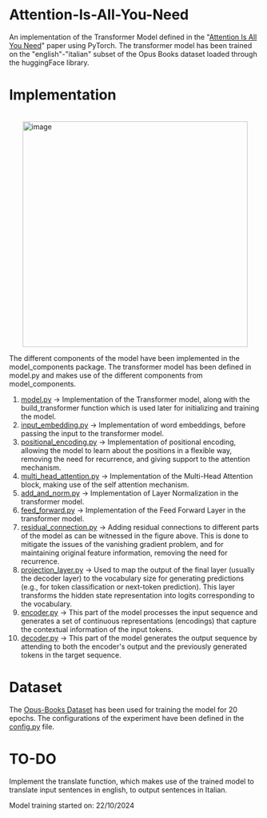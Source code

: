# Attention-Is-All-You-Need

An implementation of the Transformer Model defined in the "[Attention Is All You Need](https://proceedings.neurips.cc/paper_files/paper/2017/file/3f5ee243547dee91fbd053c1c4a845aa-Paper.pdf)" paper using PyTorch.
The transformer model has been trained on the "english"-"italian" subset of the Opus Books dataset loaded through the huggingFace library.

# Implementation

&nbsp;&nbsp;&nbsp;&nbsp;&nbsp;&nbsp;&nbsp;&nbsp;&nbsp;&nbsp;&nbsp;&nbsp;&nbsp;&nbsp;&nbsp;&nbsp;&nbsp;&nbsp;&nbsp;&nbsp;&nbsp;&nbsp;&nbsp;&nbsp;&nbsp;&nbsp;&nbsp;&nbsp;&nbsp;&nbsp;&nbsp;&nbsp;&nbsp;&nbsp;&nbsp;&nbsp;&nbsp;&nbsp;&nbsp;&nbsp;&nbsp;&nbsp;&nbsp;&nbsp;&nbsp;&nbsp;&nbsp;&nbsp;<img src="https://github.com/user-attachments/assets/1c7179bf-bcb5-493a-b1bb-20e58f6bc79f" alt="image" width="450" style="display: block; margin: auto;" />

The different components of the model have been implemented in the model_components package. The transformer model has been defined in model.py and makes use of the different components from model_components.

1. [model.py](https://github.com/Water1ock/Attention-Is-All-You-Need/blob/main/model.py) -> Implementation of the Transformer model, along with the build_transformer function which is used later for initializing and training the model.
2. [input_embedding.py](https://github.com/Water1ock/Attention-Is-All-You-Need/blob/main/model_components/input_embedding.py) -> Implementation of word embeddings, before passing the input to the transformer model.
3. [positional_encoding.py](https://github.com/Water1ock/Attention-Is-All-You-Need/blob/main/model_components/positional_encoding.py) -> Implementation of positional encoding, allowing the model to learn about the positions in a flexible way, removing the need for recurrence, and giving support to the attention mechanism.
4. [multi_head_attention.py](https://github.com/Water1ock/Attention-Is-All-You-Need/blob/main/model_components/multi_head_attention.py) -> Implementation of the Multi-Head Attention block, making use of the self attention mechanism.
5. [add_and_norm.py](https://github.com/Water1ock/Attention-Is-All-You-Need/blob/main/model_components/add_and_norm.py) -> Implementation of Layer Normalization in the transformer model.
6. [feed_forward.py](https://github.com/Water1ock/Attention-Is-All-You-Need/blob/main/model_components/feed_forward.py) -> Implementation of the Feed Forward Layer in the transformer model.
7. [residual_connection.py](https://github.com/Water1ock/Attention-Is-All-You-Need/blob/main/model_components/residual_connection.py) -> Adding residual connections to different parts of the model as can be witnessed in the figure above. This is done to mitigate the issues of the vanishing gradient problem, and for maintaining original feature information, removing the need for recurrence.
8. [projection_layer.py](https://github.com/Water1ock/Attention-Is-All-You-Need/blob/main/model_components/projection_layer.py) -> Used to map the output of the final layer (usually the decoder layer) to the vocabulary size for generating predictions (e.g., for token classification or next-token prediction). This layer transforms the hidden state representation into logits corresponding to the vocabulary.
9. [encoder.py](https://github.com/Water1ock/Attention-Is-All-You-Need/blob/main/model_components/encoder.py) -> This part of the model processes the input sequence and generates a set of continuous representations (encodings) that capture the contextual information of the input tokens.
10. [decoder.py](https://github.com/Water1ock/Attention-Is-All-You-Need/blob/main/model_components/decoder.py) -> This part of the model generates the output sequence by attending to both the encoder's output and the previously generated tokens in the target sequence.


# Dataset

The [Opus-Books Dataset](https://huggingface.co/datasets/Helsinki-NLP/opus_books) has been used for training the model for 20 epochs. The configurations of the experiment have been defined in the [config.py](https://github.com/Water1ock/Attention-Is-All-You-Need/blob/main/config.py) file. 

# TO-DO

Implement the translate function, which makes use of the trained model to translate input sentences in english, to output sentences in Italian.

Model training started on: 22/10/2024
